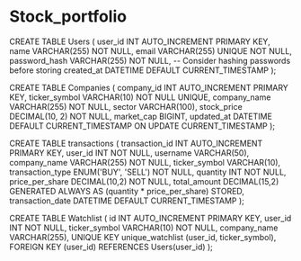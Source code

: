 # Stock_portfolio

CREATE TABLE Users ( user_id INT AUTO_INCREMENT PRIMARY KEY, name VARCHAR(255) NOT NULL, email VARCHAR(255) UNIQUE NOT NULL, password_hash VARCHAR(255) NOT NULL, -- Consider hashing passwords before storing created_at DATETIME DEFAULT CURRENT_TIMESTAMP );

CREATE TABLE Companies ( company_id INT AUTO_INCREMENT PRIMARY KEY, ticker_symbol VARCHAR(10) NOT NULL UNIQUE, company_name VARCHAR(255) NOT NULL, sector VARCHAR(100), stock_price DECIMAL(10, 2) NOT NULL, market_cap BIGINT, updated_at DATETIME DEFAULT CURRENT_TIMESTAMP ON UPDATE CURRENT_TIMESTAMP );

CREATE TABLE transactions ( transaction_id INT AUTO_INCREMENT PRIMARY KEY, user_id INT NOT NULL, username VARCHAR(50), company_name VARCHAR(255) NOT NULL, ticker_symbol VARCHAR(10), transaction_type ENUM('BUY', 'SELL') NOT NULL, quantity INT NOT NULL, price_per_share DECIMAL(10,2) NOT NULL, total_amount DECIMAL(15,2) GENERATED ALWAYS AS (quantity * price_per_share) STORED, transaction_date DATETIME DEFAULT CURRENT_TIMESTAMP );

CREATE TABLE Watchlist ( id INT AUTO_INCREMENT PRIMARY KEY, user_id INT NOT NULL, ticker_symbol VARCHAR(10) NOT NULL, company_name VARCHAR(255), UNIQUE KEY unique_watchlist (user_id, ticker_symbol), FOREIGN KEY (user_id) REFERENCES Users(user_id) );
